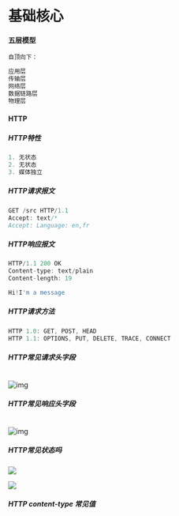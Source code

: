 # 基础核心

#### 五层模型

```javascript
自顶向下：

应用层
传输层
网络层
数据链路层
物理层
```



#### HTTP

##### HTTP特性

```javascript
1. 无状态
2. 无状态
3. 媒体独立
```

##### HTTP请求报文

```javascript
GET /src HTTP/1.1
Accept: text/*
Accept: Language: en,fr
```

##### HTTP响应报文

```javascript
HTTP/1.1 200 OK
Content-type: text/plain
Content-length: 19

Hi!I'm a message
```

##### HTTP请求方法

```javascript
HTTP 1.0: GET, POST, HEAD
HTTP 1.1: OPTIONS, PUT, DELETE, TRACE, CONNECT
```

##### HTTP常见请求头字段

```javascript

```

![img](https://www.w3cschool.cn/attachments/image/20180628/1530171191239743.png)

##### HTTP常见响应头字段

```

```

![img](https://www.w3cschool.cn/attachments/image/20180124/1516779311165277.png)

##### HTTP常见状态吗

![](http://cdn.fengblog.xyz/http1.png)

![](http://cdn.fengblog.xyz/http2.png)

##### HTTP content-type 常见值

```javascript

```


